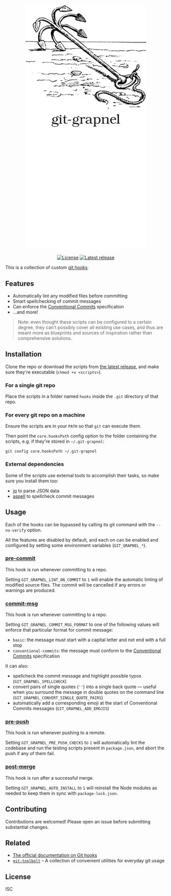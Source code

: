 <div align="center">

<img src="docs/banner-light.png#gh-light-mode-only" width="380" alt="A drawing of a grappling hook, with the word “git-grapnel” under it.">
<img src="docs/banner-dark.png#gh-dark-mode-only"   width="380" alt="A drawing of a grappling hook, with the word “git-grapnel” under it.">

[![License](https://shields.io/github/license/cheap-glitch/git-grapnel)](LICENSE)
[![Latest release](https://shields.io/github/v/release/cheap-glitch/git-grapnel?sort=semver&label=latest%20release&color=green)](https://github.com/cheap-glitch/git-grapnel/releases/latest)

</div>

This is a collection of custom [git hooks](https://git-scm.com/book/en/v2/Customizing-Git-Git-Hooks).

## Features

 * Automatically lint any modified files before committing
 * Smart spellchecking of commit messages
 * Can enforce the [Conventional Commits](https://www.conventionalcommits.org/en/v1.0.0) specification
 * …and more!

> Note: even thought  these scripts can be configured to  a certain degree, they
> can't  possibly cover  all existing  use  cases, and  thus are  meant more  as
> blueprints and sources of inspiration rather than comprehensive solutions.

## Installation

Clone the repo or download the scripts from [the latest release](https://github.com/cheap-glitch/git-grapnel/releases/latest),
and make sure they're executable (`chmod +x <scripts>`).

### For a single git repo

Place the scripts in a folder named  `hooks` inside the `.git` directory of that
repo.

### For every git repo on a machine

Ensure the scripts are in your `PATH` so that `git` can execute them.

Then  point the  `core.hooksPath` config  option  to the  folder containing  the
scripts, e.g. if they're stored in `~/.git-grapnel`:

```
git config core.hooksPath ~/.git-grapnel
```

### External dependencies

Some of the scripts  use external tools to accomplish their  tasks, so make sure
you install them too:
 * [jq](https://stedolan.github.io/jq) to parse JSON data
 * [aspell](http://aspell.net) to spellcheck commit messages

## Usage

Each  of  the  hooks can  be  bypassed  by  calling  its git  command  with  the
`--no-verify` option.

All  the features  are disabled  by  default, and  each  on can  be enabled  and
configured by setting some environment variables (`GIT_GRAPNEL_*`).

### [pre-commit](https://github.com/cheap-glitch/git-grapnel/blob/main/src/pre-commit)

This hook is run whenever committing to a repo.

Setting `GIT_GRAPNEL_LINT_ON_COMMIT` to `1` will enable the automatic linting of
modified source  files. The commit will  be cancelled if any  errors or warnings
are produced.

### [commit-msg](https://github.com/cheap-glitch/git-grapnel/blob/main/src/commit-msg)

This hook is run whenever committing to a repo.

Setting  `GIT_GRAPNEL_COMMIT_MSG_FORMAT` to  one  of the  following values  will
enforce that particular format for commit message:
 * `basic`: the message must start with a capital letter and not end with a full stop
 * `conventional-commits`: the message must conform to the [Conventional Commits](https://www.conventionalcommits.org/en/v1.0.0) specification

It can also:
 * spellcheck the commit message and highlight possible typos (`GIT_GRAPNEL_SPELLCHECK`)
 * convert  pairs of  single  quotes (`''`) into  a single  back quote — useful when you
   surround the message in double quotes on the command line (`GIT_GRAPNEL_CONVERT_SINGLE_QUOTE_PAIRS`)
 * automatically add a corresponding emoji at the start of Conventional Commits messages (`GIT_GRAPNEL_ADD_EMOJIS`)

### [pre-push](https://github.com/cheap-glitch/git-grapnel/blob/main/src/pre-push)

This hook is run whenever pushing to a remote.

Setting  `GIT_GRAPNEL_PRE_PUSH_CHECKS`  to  `1`   will  automatically  lint  the
codebase and  run the testing scripts  present in `package.json`, and  abort the
push if any of them fail.

### [post-merge](https://github.com/cheap-glitch/git-grapnel/blob/main/src/post-merge)

This hook is run after a successful merge.

Setting `GIT_GRAPNEL_AUTO_INSTALL`  to `1`  will reinstall  the Node  modules as
needed to keep them in sync with `package-lock.json`.

## Contributing

Contributions are welcomed! Please open an issue before submitting substantial changes.

## Related

 * [The official documentation on Git hooks](https://git-scm.com/book/en/v2/Customizing-Git-Git-Hooks)
 * [`git-toolbelt`](https://github.com/nvie/git-toolbelt) – A collection of convenient utilities for everyday git usage

## License

ISC
